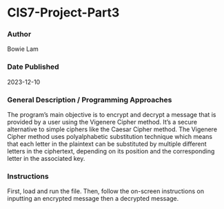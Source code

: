 # CIS7-Project-Part3

### Author
Bowie Lam

### Date Published
2023-12-10

### General Description / Programming Approaches
The program’s main objective is to encrypt and decrypt a message that is provided by a user using the Vigenere Cipher method. It’s a secure alternative to simple ciphers like the Caesar Cipher method. The Vigenere Cipher method uses polyalphabetic substitution technique which means that each letter in the plaintext can be substituted by multiple different letters in the ciphertext, depending on its position and the corresponding letter in the associated key. 

### Instructions
First, load and run the file. Then, follow the on-screen instructions on inputting an encrypted message then a decrypted message.
